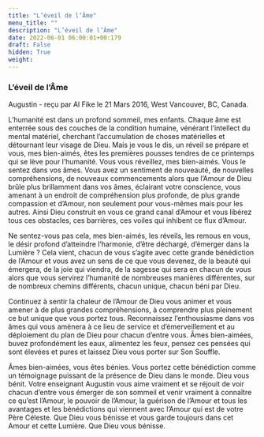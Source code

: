 ```yaml
---
title: "L’éveil de l’Âme"
menu_title: ""
description: "L’éveil de l’Âme"
date: 2022-06-01 06:00:01+00:179
draft: False
hidden: True
weight:
---
```

### L’éveil de l’Âme

Augustin - reçu par Al Fike le 21 Mars 2016, West Vancouver, BC, Canada.

L’humanité est dans un profond sommeil, mes enfants. Chaque âme est enterrée sous des couches de la condition humaine, vénérant l’intellect du mental matériel, cherchant l’accumulation de choses matérielles et détournant leur visage de Dieu. Mais je vous le dis, un réveil se prépare et vous, mes bien-aimés, êtes les premières pousses tendres de ce printemps qui se lève pour l’humanité. Vous vous réveillez, mes bien-aimés. Vous le sentez dans vos âmes. Vous avez un sentiment de nouveauté, de nouvelles compréhensions, de nouveaux commencements alors que l’Amour de Dieu brûle plus brillamment dans vos âmes, éclairant votre conscience, vous amenant à un endroit de compréhension plus profonde, de plus grande compassion et d’Amour, non seulement pour vous-mêmes mais pour les autres. Ainsi Dieu construit en vous ce grand canal d’Amour et vous libérez tous ces obstacles, ces barrières, ces voiles qui inhibent ce flux d’Amour.

Ne sentez-vous pas cela, mes bien-aimés, les réveils, les remous en vous, le désir profond d’atteindre l’harmonie, d’être déchargé, d’émerger dans la Lumière ? Cela vient, chacun de vous s’agite avec cette grande bénédiction de l’Amour et vous avez un sens de ce que vous devenez, de la beauté qui émergera, de la joie qui viendra, de la sagesse qui sera en chacun de vous alors que vous servirez l’humanité de nombreuses manières différentes, sur de nombreux chemins différents, chacun unique, chacun béni par Dieu.

Continuez à sentir la chaleur de l’Amour de Dieu vous animer et vous amener à de plus grandes compréhensions, à comprendre plus pleinement ce but unique que vous portez tous. Reconnaissez l’enthousiasme dans vos âmes qui vous amènera à ce lieu de service et d’émerveillement et au déploiement du plan de Dieu pour chacun d’entre vous. Âmes bien-aimées, buvez profondément les eaux, alimentez les feux, pensez ces pensées qui sont élevées et pures et laissez Dieu vous porter sur Son Souffle.

Âmes bien-aimées, vous êtes bénies. Vous portez cette bénédiction comme un témoignage puissant de la présence de Dieu dans le monde. Dieu vous bénit. Votre enseignant Augustin vous aime vraiment et se réjouit de voir chacun d’entre vous émerger de son sommeil et venir vraiment à connaître ce qu’est l’Amour, le pouvoir de l’Amour, la guérison de l’Amour et tous les avantages et les bénédictions qui viennent avec l’Amour qui est de votre Père Céleste. Que Dieu vous bénisse et vous garde toujours dans cet Amour et cette Lumière. Que Dieu vous bénisse.
